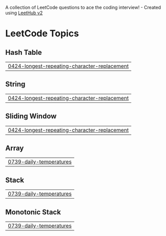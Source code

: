 A collection of LeetCode questions to ace the coding interview! - Created using [LeetHub v2](https://github.com/arunbhardwaj/LeetHub-2.0)
<!---LeetCode Topics Start-->
# LeetCode Topics
## Hash Table
|  |
| ------- |
| [0424-longest-repeating-character-replacement](https://github.com/christin-johny/leetcode-solutions/tree/master/0424-longest-repeating-character-replacement) |
## String
|  |
| ------- |
| [0424-longest-repeating-character-replacement](https://github.com/christin-johny/leetcode-solutions/tree/master/0424-longest-repeating-character-replacement) |
## Sliding Window
|  |
| ------- |
| [0424-longest-repeating-character-replacement](https://github.com/christin-johny/leetcode-solutions/tree/master/0424-longest-repeating-character-replacement) |
## Array
|  |
| ------- |
| [0739-daily-temperatures](https://github.com/christin-johny/leetcode-solutions/tree/master/0739-daily-temperatures) |
## Stack
|  |
| ------- |
| [0739-daily-temperatures](https://github.com/christin-johny/leetcode-solutions/tree/master/0739-daily-temperatures) |
## Monotonic Stack
|  |
| ------- |
| [0739-daily-temperatures](https://github.com/christin-johny/leetcode-solutions/tree/master/0739-daily-temperatures) |
<!---LeetCode Topics End-->
